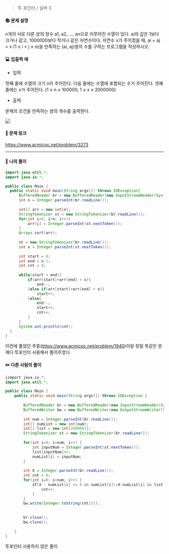 > 투 포인터 / 실버 3

#### 📚 문제 설명
n개의 서로 다른 양의 정수 a1, a2, ..., an으로 이루어진 수열이 있다. ai의 값은 1보다 크거나 같고, 1000000보다 작거나 같은 자연수이다. 자연수 x가 주어졌을 때, ai + aj = x (1 ≤ i < j ≤ n)을 만족하는 (ai, aj)쌍의 수를 구하는 프로그램을 작성하시오.


#### 💻 입출력 예

- 입력

첫째 줄에 수열의 크기 n이 주어진다. 다음 줄에는 수열에 포함되는 수가 주어진다. 셋째 줄에는 x가 주어진다. (1 ≤ n ≤ 100000, 1 ≤ x ≤ 2000000)

- 출력

문제의 조건을 만족하는 쌍의 개수를 출력한다.

![](https://velog.velcdn.com/images/uunew/post/f15a0270-bb95-43b0-83a3-c43023c1c841/image.png)




#### 🔗 문제 링크
https://www.acmicpc.net/problem/3273

---

#### 📝 나의 풀이
``` java
import java.util.*;
import java.io.*;

public class Main {
  public static void main(String args[]) throws IOException{
      BufferedReader br = new BufferedReader(new InputStreamReader(System.in));
      int n = Integer.parseInt(br.readLine());
      
      int[] arr = new int[n]; 
      StringTokenizer st = new StringTokenizer(br.readLine());
      for(int i=0; i<n; i++){
          arr[i] = Integer.parseInt(st.nextToken());
      }
      Arrays.sort(arr);
      
      st = new StringTokenizer(br.readLine());
      int x = Integer.parseInt(st.nextToken());
      
      int start = 0;
      int end = n-1;
      int cnt = 0;
      
      while(start < end){
          if(arr[start]+arr[end] > x){
              end--;
          }else if(arr[start]+arr[end] < x){
              start++;
          }else{
              end--;
              start++;
              cnt++;
          }
      }
      System.out.println(cnt);
  }
}

```
이전에 풀었던 주몽(https://www.acmicpc.net/problem/1940)이랑 정말 똑같은 문제다
투포인터 사용해서 풀어주었다.




#### ✏️ 다른 사람의 풀이
``` java
iimport java.io.*;
import java.util.*;

public class Main {
	public static void main(String args[]) throws IOException {
		
		BufferedReader br = new BufferedReader(new InputStreamReader(System.in));
		BufferedWriter bw = new BufferedWriter(new OutputStreamWriter(System.out));
		
		int num = Integer.parseInt(br.readLine());
		int[] numList = new int[num];
		int[] list = new int[2000001];
		StringTokenizer st = new StringTokenizer(br.readLine());
		
		for(int i=0; i<num; i++) {
			int inputNum = Integer.parseInt(st.nextToken());
			list[inputNum]++;
			numList[i] = inputNum;
		}
		
		int X = Integer.parseInt(br.readLine());
		int cnt = 0;
		for(int i=0; i<num; i++) {
			if(X - numList[i] >= 0 && numList[i]!=X-numList[i] && list[X-numList[i]]>0){
				cnt++;
			}
		}
		bw.write(Integer.toString(cnt/2));
		
		
		br.close();
		bw.close();
		
	}
}
```
투포인터 사용하지 않은 풀이